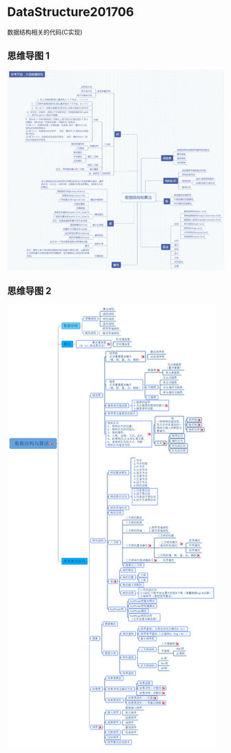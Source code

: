 # DataStructure201706
数据结构相关的代码(C实现)

## 思维导图 1
![img](./mindmap.png)

## 思维导图 2
![img](./mingmap2.png)
